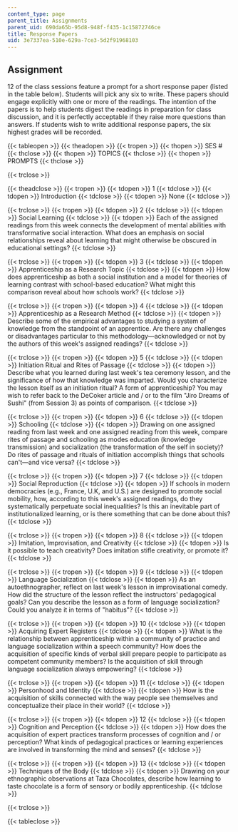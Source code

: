 ```yaml
---
content_type: page
parent_title: Assignments
parent_uid: 690da65b-95d8-948f-f435-1c15872746ce
title: Response Papers
uid: 3e7337ea-510e-629a-7ce3-5d2f91968103
---
```


Assignment
----------

12 of the class sessions feature a prompt for a short response paper (listed in the table below). Students will pick any six to write. These papers should engage explicitly with one or more of the readings. The intention of the papers is to help students digest the readings in preparation for class discussion, and it is perfectly acceptable if they raise more questions than answers. If students wish to write additional response papers, the six highest grades will be recorded.

{{< tableopen >}}
{{< theadopen >}}
{{< tropen >}}
{{< thopen >}}
SES #
{{< thclose >}}
{{< thopen >}}
TOPICS
{{< thclose >}}
{{< thopen >}}
PROMPTS
{{< thclose >}}

{{< trclose >}}

{{< theadclose >}}
{{< tropen >}}
{{< tdopen >}}
1
{{< tdclose >}}
{{< tdopen >}}
Introduction
{{< tdclose >}}
{{< tdopen >}}
None
{{< tdclose >}}

{{< trclose >}}
{{< tropen >}}
{{< tdopen >}}
2
{{< tdclose >}}
{{< tdopen >}}
Social Learning
{{< tdclose >}}
{{< tdopen >}}
Each of the assigned readings from this week connects the development of mental abilities with transformative social interaction. What does an emphasis on social relationships reveal about learning that might otherwise be obscured in educational settings?
{{< tdclose >}}

{{< trclose >}}
{{< tropen >}}
{{< tdopen >}}
3
{{< tdclose >}}
{{< tdopen >}}
Apprenticeship as a Research Topic
{{< tdclose >}}
{{< tdopen >}}
How does apprenticeship as both a social institution and a model for theories of learning contrast with school-based education? What might this comparison reveal about how schools work?
{{< tdclose >}}

{{< trclose >}}
{{< tropen >}}
{{< tdopen >}}
4
{{< tdclose >}}
{{< tdopen >}}
Apprenticeship as a Research Method
{{< tdclose >}}
{{< tdopen >}}
Describe some of the empirical advantages to studying a system of knowledge from the standpoint of an apprentice. Are there any challenges or disadvantages particular to this methodology—acknowledged or not by the authors of this week's assigned readings?
{{< tdclose >}}

{{< trclose >}}
{{< tropen >}}
{{< tdopen >}}
5
{{< tdclose >}}
{{< tdopen >}}
Initiation Ritual and Rites of Passage
{{< tdclose >}}
{{< tdopen >}}
Describe what you learned during last week's tea ceremony lesson, and the significance of how that knowledge was imparted. Would you characterize the lesson itself as an initiation ritual? A form of apprenticeship? You may wish to refer back to the DeCoker article and / or to the film "Jiro Dreams of Sushi" (from Session 3) as points of comparison.
{{< tdclose >}}

{{< trclose >}}
{{< tropen >}}
{{< tdopen >}}
6
{{< tdclose >}}
{{< tdopen >}}
Schooling
{{< tdclose >}}
{{< tdopen >}}
Drawing on one assigned reading from last week and one assigned reading from this week, compare rites of passage and schooling as modes education (knowledge transmission) and socialization (the transformation of the self in society)? Do rites of passage and rituals of initiation accomplish things that schools can't—and vice versa?
{{< tdclose >}}

{{< trclose >}}
{{< tropen >}}
{{< tdopen >}}
7
{{< tdclose >}}
{{< tdopen >}}
Social Reproduction
{{< tdclose >}}
{{< tdopen >}}
If schools in modern democracies (e.g., France, U.K, and U.S.) are designed to promote social mobility, how, according to this week's assigned readings, do they systematically perpetuate social inequalities? Is this an inevitable part of institutionalized learning, or is there something that can be done about this?
{{< tdclose >}}

{{< trclose >}}
{{< tropen >}}
{{< tdopen >}}
8
{{< tdclose >}}
{{< tdopen >}}
Imitation, Improvisation, and Creativity
{{< tdclose >}}
{{< tdopen >}}
Is it possible to teach creativity? Does imitation stifle creativity, or promote it?
{{< tdclose >}}

{{< trclose >}}
{{< tropen >}}
{{< tdopen >}}
9
{{< tdclose >}}
{{< tdopen >}}
Language Socialization
{{< tdclose >}}
{{< tdopen >}}
As an autoethnographer, reflect on last week's lesson in improvisational comedy. How did the structure of the lesson reflect the instructors' pedagogical goals? Can you describe the lesson as a form of language socialization? Could you analyze it in terms of "habitus"?
{{< tdclose >}}

{{< trclose >}}
{{< tropen >}}
{{< tdopen >}}
10
{{< tdclose >}}
{{< tdopen >}}
Acquiring Expert Registers
{{< tdclose >}}
{{< tdopen >}}
What is the relationship between apprenticeship within a community of practice and language socialization within a speech community? How does the acquisition of specific kinds of verbal skill prepare people to participate as competent community members? Is the acquisition of skill through language socialization always empowering?
{{< tdclose >}}

{{< trclose >}}
{{< tropen >}}
{{< tdopen >}}
11
{{< tdclose >}}
{{< tdopen >}}
Personhood and Identity
{{< tdclose >}}
{{< tdopen >}}
How is the acquisition of skills connected with the way people see themselves and conceptualize their place in their world?
{{< tdclose >}}

{{< trclose >}}
{{< tropen >}}
{{< tdopen >}}
12
{{< tdclose >}}
{{< tdopen >}}
Cognition and Perception
{{< tdclose >}}
{{< tdopen >}}
How does the acquisition of expert practices transform processes of cognition and / or perception? What kinds of pedagogical practices or learning experiences are involved in transforming the mind and senses?
{{< tdclose >}}

{{< trclose >}}
{{< tropen >}}
{{< tdopen >}}
13
{{< tdclose >}}
{{< tdopen >}}
Techniques of the Body
{{< tdclose >}}
{{< tdopen >}}
Drawing on your ethnographic observations at Taza Chocolates, describe how learning to taste chocolate is a form of sensory or bodily apprenticeship.
{{< tdclose >}}

{{< trclose >}}

{{< tableclose >}}